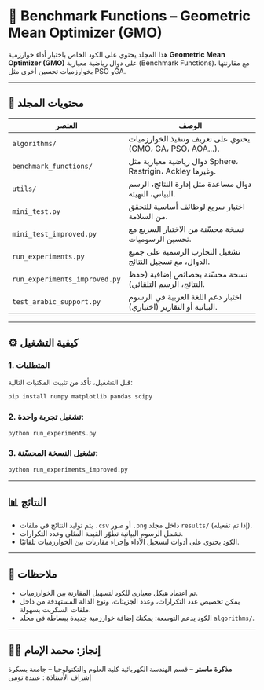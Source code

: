 # 🧪 Benchmark Functions – Geometric Mean Optimizer (GMO)

هذا المجلد يحتوي على الكود الخاص باختبار أداء خوارزمية **Geometric Mean Optimizer (GMO)** على دوال رياضية معيارية (Benchmark Functions)، مع مقارنتها بخوارزميات تحسين أخرى مثل PSO وGA.

---

## 📁 محتويات المجلد

| العنصر | الوصف |
|--------|-------|
| `algorithms/` | يحتوي على تعريف وتنفيذ الخوارزميات (GMO، GA، PSO، AOA...). |
| `benchmark_functions/` | دوال رياضية معيارية مثل Sphere، Rastrigin، Ackley وغيرها. |
| `utils/` | دوال مساعدة مثل إدارة النتائج، الرسم البياني، التهيئة. |
| `mini_test.py` | اختبار سريع لوظائف أساسية للتحقق من السلامة. |
| `mini_test_improved.py` | نسخة محسّنة من الاختبار السريع مع تحسين الرسوميات. |
| `run_experiments.py` | تشغيل التجارب الرسمية على جميع الدوال، مع تسجيل النتائج. |
| `run_experiments_improved.py` | نسخة محسّنة بخصائص إضافية (حفظ النتائج، الرسم التلقائي). |
| `test_arabic_support.py` | اختبار دعم اللغة العربية في الرسوم البيانية أو التقارير (اختياري). |

---

## ⚙️ كيفية التشغيل

### 1. المتطلبات

قبل التشغيل، تأكد من تثبيت المكتبات التالية:

```bash
pip install numpy matplotlib pandas scipy
````

### 2. تشغيل تجربة واحدة:

```bash
python run_experiments.py
```

### 3. تشغيل النسخة المحسّنة:

```bash
python run_experiments_improved.py
```

---

## 📊 النتائج

* يتم توليد النتائج في ملفات `.csv` أو صور `.png` داخل مجلد `results/` (إذا تم تفعيله).
* تشمل الرسوم البيانية تطوّر القيمة المثلى وعدد التكرارات.
* الكود يحتوي على أدوات لتسجيل الأداء وإجراء مقارنات بين الخوارزميات تلقائيًا.

---

## 📌 ملاحظات

* تم اعتماد هيكل معياري للكود لتسهيل المقارنة بين الخوارزميات.
* يمكن تخصيص عدد التكرارات، وعدد الجزيئات، ونوع الدالة المستهدفة من داخل ملفات السكربت بسهولة.
* الكود يدعم التوسعة: يمكنك إضافة خوارزمية جديدة ببساطة في مجلد `algorithms/`.

---

## 👨‍💻 إنجاز: محمد الإمام

**مذكرة ماستر** – قسم الهندسة الكهربائية 
كلية العلوم والتكنولوجيا – جامعة بسكرة   
إشراف الأستاذة : عبيدة تومي 
